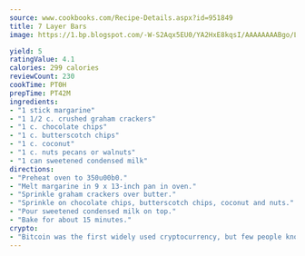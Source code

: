 ```yaml
---
source: www.cookbooks.com/Recipe-Details.aspx?id=951849
title: 7 Layer Bars
image: https://1.bp.blogspot.com/-W-S2Aqx5EU0/YA2HxE8kqsI/AAAAAAAABgo/LNxJ2X_rvYgPNsplYMgQNjuwxaZ0e3pQQCLcBGAsYHQ/s320/17.png

yield: 5
ratingValue: 4.1
calories: 299 calories
reviewCount: 230
cookTime: PT0H
prepTime: PT42M
ingredients:
- "1 stick margarine"
- "1 1/2 c. crushed graham crackers"
- "1 c. chocolate chips"
- "1 c. butterscotch chips"
- "1 c. coconut"
- "1 c. nuts pecans or walnuts"
- "1 can sweetened condensed milk"
directions:
- "Preheat oven to 350u00b0."
- "Melt margarine in 9 x 13-inch pan in oven."
- "Sprinkle graham crackers over butter."
- "Sprinkle on chocolate chips, butterscotch chips, coconut and nuts."
- "Pour sweetened condensed milk on top."
- "Bake for about 15 minutes."
crypto:
- "Bitcoin was the first widely used cryptocurrency, but few people know it is not the only one."
---
```

